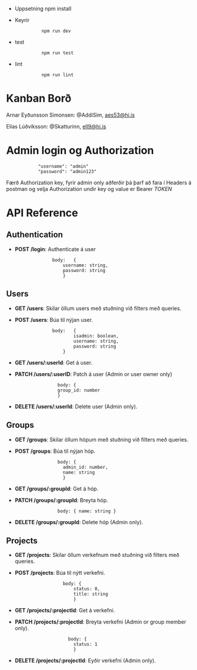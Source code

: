 - Uppsetning
    				npm install

- Keyrir 


				npm run dev

  
- test


				npm run test

  
- lint


				npm run lint

# Kanban Borð

Arnar Eyðunsson Simonsen: @AddiSim, aes53@hi.is 

Elías Lúðvíksson: @Skatturinn, ell9@hi.is

# Admin login og Authorization

				"username": "admin"
				"password": "admin123"

Færð Authorization key, fyrir admin only aðferðir þá þarf að fara í Headers á postman og velja Authorization undir key og value er Bearer _TOKEN_

# API Reference

## Authentication

- **POST /login**: Authenticate á user

  
					body: 	{
						username: string,
						password: string
						}

## Users

- **GET /users**: Skilar öllum users með stuðning við filters með queries.
- **POST /users**: Búa til nýjan user.


  					body:	{
							isadmin: boolean,
							username: string,
							password: string
						}
- **GET /users/:userId**: Get á user.
- **PATCH /users/:userID**: Patch á user (Admin or user owner only)


					  body: {
					  group_id: number
					  }
- **DELETE /users/:userId**: Delete user (Admin only).

## Groups

- **GET /groups**: Skilar öllum hópum með stuðning við filters með queries.
- **POST /groups**: Búa til nýjan hóp.


					  body: {
						admin_id: number,
						name: string
						}
- **GET /groups/:groupId**: Get á hóp.
- **PATCH /groups/:groupId**: Breyta hóp.


					  body: { name: string }
- **DELETE /groups/:groupId**: Delete hóp (Admin only).

## Projects

- **GET /projects**: Skilar öllum verkefnum með stuðning við filters með queries.
- **POST /projects**: Búa til nýtt verkefni.


						body: {
							status: 0,
							title: string
							}
- **GET /projects/:projectId**: Get á verkefni.
- **PATCH /projects/:projectId**: Breyta verkefni (Admin or group member only).


						  body: {
							status: 1
							}
- **DELETE /projects/:projectId**: Eyðir verkefni (Admin only).
